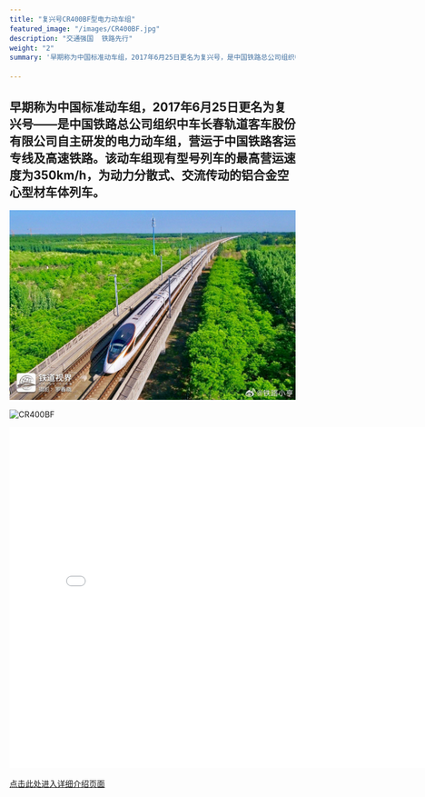 ```yaml
---
title: "复兴号CR400BF型电力动车组"
featured_image: "/images/CR400BF.jpg"
description: "交通强国  铁路先行"
weight: "2"
summary: '早期称为中国标准动车组，2017年6月25日更名为复兴号，是中国铁路总公司组织中车长春轨道客车股份有限公司自主研发的电力动车组，营运于中国铁路客运专线及高速铁路。该动车组现有型号列车的最高营运速度为350km/h，为动力分散式、交流传动的铝合金空心型材车体列车。'

---
```


## 早期称为中国标准动车组，2017年6月25日更名为复兴号——是中国铁路总公司组织中车长春轨道客车股份有限公司自主研发的电力动车组，营运于中国铁路客运专线及高速铁路。该动车组现有型号列车的最高营运速度为350km/h，为动力分散式、交流传动的铝合金空心型材车体列车。

![CR400BF](/images/CR400BF.jpg)

![CR400BF](/images/CR400BF1.jpg)

<iframe src="//player.bilibili.com/player.html?aid=932746889&bvid=BV1dM4y137rE&cid=398069535&p=1" scrolling="no" border="0" frameborder="no" framespacing="0" allowfullscreen="true" width="800px" height="600px"> </iframe>

[点击此处进入详细介绍页面](https://www.china-emu.cn/EMUs/Model/?detail-13032-101-23.html)